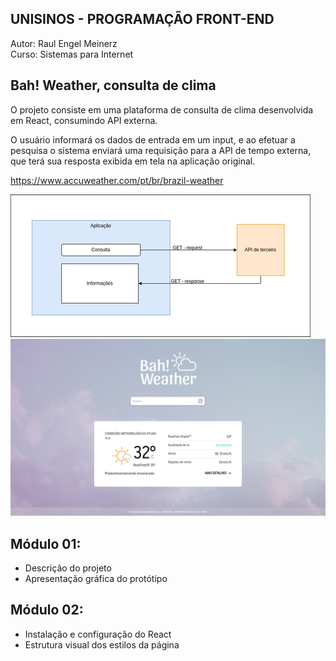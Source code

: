 ## UNISINOS - PROGRAMAÇÃO FRONT-END
Autor: Raul Engel Meinerz<br>
Curso: Sistemas para Internet

## Bah! Weather, consulta de clima
O projeto consiste em uma plataforma de consulta de clima desenvolvida em React, consumindo API externa.

O usuário informará os dados de entrada em um input, e ao efetuar a pesquisa o sistema enviará uma requisição para a API de tempo externa, que terá sua resposta exibida em tela na aplicação original.

https://www.accuweather.com/pt/br/brazil-weather

![Alt Fluxograma](./fluxograma.png)
![Alt Template](./template.png)

## Módulo 01: 
- Descrição do projeto
- Apresentação gráfica do protótipo

## Módulo 02: 
- Instalação e configuração do React
- Estrutura visual dos estilos da página
